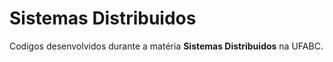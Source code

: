 # Sistemas Distribuidos

Codigos desenvolvidos durante a matéria **Sistemas Distribuidos** na UFABC.

